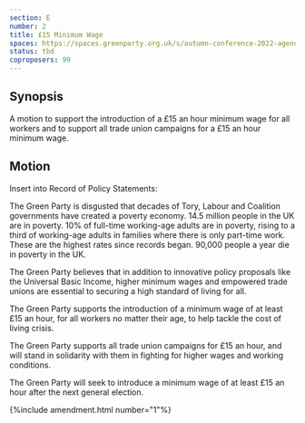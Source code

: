 ```yaml
---
section: E
number: 2
title: £15 Minimum Wage
spaces: https://spaces.greenparty.org.uk/s/autumn-conference-2022-agenda-forum/?contentId=101886
status: tbd
coproposers: 99
---
```

## Synopsis
A motion to support the introduction of a £15 an hour minimum wage for all workers and to support all trade union campaigns for a £15 an hour minimum wage.

## Motion
Insert into Record of Policy Statements:

The Green Party is disgusted that decades of Tory, Labour and Coalition governments have created a poverty economy. 14.5 million people in the UK are in poverty. 10% of full-time working-age adults are in poverty, rising to a third of working-age adults in families where there is only part-time work. These are the highest rates since records began. 90,000 people a year die in poverty in the UK.

The Green Party believes that in addition to innovative policy proposals like the Universal Basic Income, higher minimum wages and empowered trade unions are essential to securing a high standard of living for all.

The Green Party supports the introduction of a minimum wage of at least £15 an hour, for all workers no matter their age, to help tackle the cost of living crisis.

The Green Party supports all trade union campaigns for £15 an hour, and will stand in solidarity with them in fighting for higher wages and working conditions.

The Green Party will seek to introduce a minimum wage of at least £15 an hour after the next general election.

{%include amendment.html number="1"%}
